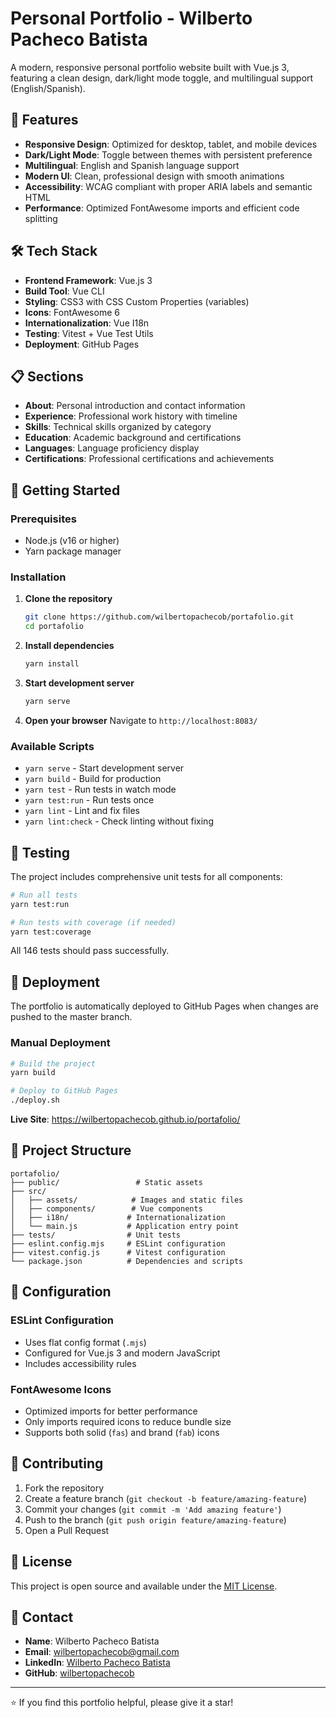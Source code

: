 # Personal Portfolio - Wilberto Pacheco Batista

A modern, responsive personal portfolio website built with Vue.js 3, featuring a clean design, dark/light mode toggle, and multilingual support (English/Spanish).

## 🌟 Features

- **Responsive Design**: Optimized for desktop, tablet, and mobile devices
- **Dark/Light Mode**: Toggle between themes with persistent preference
- **Multilingual**: English and Spanish language support
- **Modern UI**: Clean, professional design with smooth animations
- **Accessibility**: WCAG compliant with proper ARIA labels and semantic HTML
- **Performance**: Optimized FontAwesome imports and efficient code splitting

## 🛠️ Tech Stack

- **Frontend Framework**: Vue.js 3
- **Build Tool**: Vue CLI
- **Styling**: CSS3 with CSS Custom Properties (variables)
- **Icons**: FontAwesome 6
- **Internationalization**: Vue I18n
- **Testing**: Vitest + Vue Test Utils
- **Deployment**: GitHub Pages

## 📋 Sections

- **About**: Personal introduction and contact information
- **Experience**: Professional work history with timeline
- **Skills**: Technical skills organized by category
- **Education**: Academic background and certifications
- **Languages**: Language proficiency display
- **Certifications**: Professional certifications and achievements

## 🚀 Getting Started

### Prerequisites

- Node.js (v16 or higher)
- Yarn package manager

### Installation

1. **Clone the repository**
   ```bash
   git clone https://github.com/wilbertopachecob/portafolio.git
   cd portafolio
   ```

2. **Install dependencies**
   ```bash
   yarn install
   ```

3. **Start development server**
   ```bash
   yarn serve
   ```

4. **Open your browser**
   Navigate to `http://localhost:8083/`

### Available Scripts

- `yarn serve` - Start development server
- `yarn build` - Build for production
- `yarn test` - Run tests in watch mode
- `yarn test:run` - Run tests once
- `yarn lint` - Lint and fix files
- `yarn lint:check` - Check linting without fixing

## 🧪 Testing

The project includes comprehensive unit tests for all components:

```bash
# Run all tests
yarn test:run

# Run tests with coverage (if needed)
yarn test:coverage
```

All 146 tests should pass successfully.

## 🚀 Deployment

The portfolio is automatically deployed to GitHub Pages when changes are pushed to the master branch.

### Manual Deployment

```bash
# Build the project
yarn build

# Deploy to GitHub Pages
./deploy.sh
```

**Live Site**: https://wilbertopachecob.github.io/portafolio/

## 📁 Project Structure

```
portafolio/
├── public/                 # Static assets
├── src/
│   ├── assets/            # Images and static files
│   ├── components/        # Vue components
│   ├── i18n/             # Internationalization
│   └── main.js           # Application entry point
├── tests/                # Unit tests
├── eslint.config.mjs     # ESLint configuration
├── vitest.config.js      # Vitest configuration
└── package.json          # Dependencies and scripts
```

## 🔧 Configuration

### ESLint Configuration
- Uses flat config format (`.mjs`)
- Configured for Vue.js 3 and modern JavaScript
- Includes accessibility rules

### FontAwesome Icons
- Optimized imports for better performance
- Only imports required icons to reduce bundle size
- Supports both solid (`fas`) and brand (`fab`) icons

## 🤝 Contributing

1. Fork the repository
2. Create a feature branch (`git checkout -b feature/amazing-feature`)
3. Commit your changes (`git commit -m 'Add amazing feature'`)
4. Push to the branch (`git push origin feature/amazing-feature`)
5. Open a Pull Request

## 📄 License

This project is open source and available under the [MIT License](LICENSE).

## 👤 Contact

- **Name**: Wilberto Pacheco Batista
- **Email**: wilbertopachecob@gmail.com
- **LinkedIn**: [Wilberto Pacheco Batista](https://www.linkedin.com/in/wilberto-pacheco-batista/)
- **GitHub**: [wilbertopachecob](https://github.com/wilbertopachecob)

---

⭐ If you find this portfolio helpful, please give it a star!
